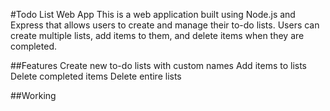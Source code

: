 #Todo List Web App
This is a web application built using Node.js and Express that allows users to create and manage their to-do lists. Users can create multiple lists, add items to them, and delete items when they are completed.

##Features
Create new to-do lists with custom names
Add items to lists
Delete completed items
Delete entire lists

##Working
